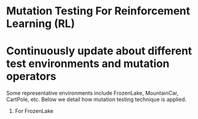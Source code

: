 # Mutation Testing For Reinforcement Learning (RL)
# Continuously update about different test environments and mutation operators

Some representative environments include FrozenLake, MountainCar, CartPole, etc. Below we detail how mutation testing technique is applied.

1. For FrozenLake
